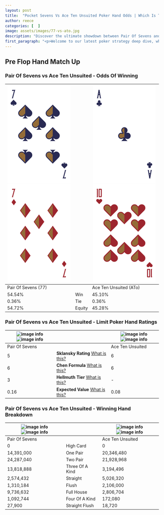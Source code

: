 ```yaml
---
layout: post
title:  "Pocket Sevens Vs Ace Ten Unsuited Poker Hand Odds | Which Is The Better Hand In Poker? A Complete Guide"
author: reece
categories: [  ]
image: assets/images/77-vs-ato.jpg
description: "Discover the ultimate showdown between Pair Of Sevens and Ace Ten Unsuited in poker! Uncover the odds, strategies, and scenarios where one hand triumphs over the other. Get ready to up your poker game with this thrilling analysis."
first_paragraph: "<p>Welcome to our latest poker strategy deep dive, where we're pitting two distinct hands against each other in a high-stakes showdown: Pair Of Sevens vs Ace Ten Unsuited.</p><p>In the dynamic world of poker, every decision counts, and knowing which hand holds the upper hand is key to your success at the table.</p><p>In this article, we'll dissect these two hands, explore the scenarios where one dominates the other, and equip you with the knowledge to make strategic choices that can tip the odds in your favor.</p><p>Get ready to unravel the intriguing dynamics of these poker hands and elevate your game to new heights.</p>"
---
```




[comment]: # (sp0)

## Pre Flop Hand Match Up

<div class="table hand-ratings" markdown="1"> 



### Pair Of Sevens vs Ace Ten Unsuited - Odds Of Winning


    
| ![image info](assets/images/hand1/7.png) ![image info](assets/images/hand1/7o.png) |  | ![image info](assets/images/hand2/a.png) ![image info](assets/images/hand2/to.png) |
| -------- | -------- | -------- |
| Pair Of Sevens (77) |  | Ace Ten Unsuited (ATo) |
| 54.54% | Win | 45.10% |
| 0.36% | Tie | 0.36% |
| 54.72% | Equity | 45.28% |




[comment]: # (sp1)



### Pair Of Sevens vs Ace Ten Unsuited - Limit Poker Hand Ratings


    
| ![image info](https://www.riverpairs.com/assets/images/hand1/7.png) ![image info](https://www.riverpairs.com/assets/images/hand1/7o.png) |  | ![image info](https://www.riverpairs.com/assets/images/hand2/a.png) ![image info](https://www.riverpairs.com/assets/images/hand2/to.png) |
| -------- | -------- | -------- |
| Pair Of Sevens |  | Ace Ten Unsuited |
| 5 | **Sklansky Rating** [What is this?](/sklansky-rating-explained) | 6 |
| 6 | **Chen Formula** [What is this?](/chen-formula-explained) | 6 |
| 3 | **Hellmuth Tier** [What is this?](/Hellmuth-tier-explained) | - |
| 0.16 | **Expected Value** [What is this?](/expected-value-explained) | 0.08 |




[comment]: # (sp2)



### Pair Of Sevens vs Ace Ten Unsuited - Winning Hand Breakdown


    
| ![image info](https://www.riverpairs.com/assets/images/hand1/7.png) ![image info](https://www.riverpairs.com/assets/images/hand1/7o.png) |  | ![image info](https://www.riverpairs.com/assets/images/hand2/a.png) ![image info](https://www.riverpairs.com/assets/images/hand2/to.png) |
| -------- | -------- | -------- |
| Pair Of Sevens |  | Ace Ten Unsuited |
| 0 | High Card | 0 |
| 14,391,000 | One Pair | 20,346,480 |
| 24,287,040 | Two Pair | 21,928,968 |
| 13,818,888 | Three Of A Kind | 3,194,496 |
| 2,574,432 | Straight | 5,026,320 |
| 1,310,184 | Flush | 2,106,000 |
| 9,736,632 | Full House | 2,806,704 |
| 1,092,744 | Four Of A Kind | 172,080 |
| 27,900 | Straight Flush | 18,720 |




[comment]: # (sp3)



</div>

[comment]: # (sp4)



[comment]: # (sp5)

